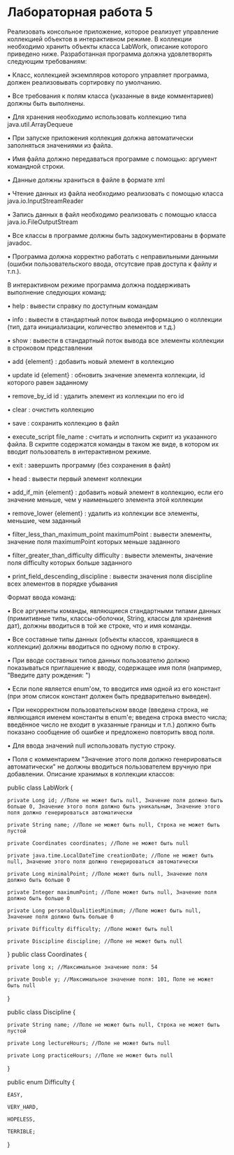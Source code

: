 # Лабораторная работа 5
Реализовать консольное приложение, которое реализует управление коллекцией объектов в интерактивном режиме. В коллекции необходимо хранить объекты класса LabWork, описание которого приведено ниже.
Разработанная программа должна удовлетворять следующим требованиям:

•	Класс, коллекцией экземпляров которого управляет программа, должен реализовывать сортировку по умолчанию.

•	Все требования к полям класса (указанные в виде комментариев) должны быть выполнены.

•	Для хранения необходимо использовать коллекцию типа java.util.ArrayDequeue

•	При запуске приложения коллекция должна автоматически заполняться значениями из файла.

•	Имя файла должно передаваться программе с помощью: аргумент командной строки.

•	Данные должны храниться в файле в формате xml

•	Чтение данных из файла необходимо реализовать с помощью класса java.io.InputStreamReader

•	Запись данных в файл необходимо реализовать с помощью класса java.io.FileOutputStream

•	Все классы в программе должны быть задокументированы в формате javadoc.

•	Программа должна корректно работать с неправильными данными (ошибки пользовательского ввода, отсутсвие прав доступа к файлу и т.п.).

В интерактивном режиме программа должна поддерживать выполнение следующих команд:

•	help : вывести справку по доступным командам

•	info : вывести в стандартный поток вывода информацию о коллекции (тип, дата инициализации, количество элементов и т.д.)

•	show : вывести в стандартный поток вывода все элементы коллекции в строковом представлении

•	add {element} : добавить новый элемент в коллекцию

•	update id {element} : обновить значение элемента коллекции, id которого равен заданному

•	remove_by_id id : удалить элемент из коллекции по его id

•	clear : очистить коллекцию

•	save : сохранить коллекцию в файл

•	execute_script file_name : считать и исполнить скрипт из указанного файла. В скрипте содержатся команды в таком же виде, в котором их вводит пользователь в интерактивном режиме.

•	exit : завершить программу (без сохранения в файл)

•	head : вывести первый элемент коллекции

•	add_if_min {element} : добавить новый элемент в коллекцию, если его значение меньше, чем у наименьшего элемента этой коллекции

•	remove_lower {element} : удалить из коллекции все элементы, меньшие, чем заданный

•	filter_less_than_maximum_point maximumPoint : вывести элементы, значение поля maximumPoint которых меньше заданного

•	filter_greater_than_difficulty difficulty : вывести элементы, значение поля difficulty которых больше заданного

•	print_field_descending_discipline : вывести значения поля discipline всех элементов в порядке убывания

Формат ввода команд:

•	Все аргументы команды, являющиеся стандартными типами данных (примитивные типы, классы-оболочки, String, классы для хранения дат), должны вводиться в той же строке, что и имя команды.

•	Все составные типы данных (объекты классов, хранящиеся в коллекции) должны вводиться по одному полю в строку.

•	При вводе составных типов данных пользователю должно показываться приглашение к вводу, содержащее имя поля (например, "Введите дату рождения: ")

•	Если поле является enum'ом, то вводится имя одной из его констант (при этом список констант должен быть предварительно выведен).

•	При некорректном пользовательском вводе (введена строка, не являющаяся именем константы в enum'е; введена строка вместо числа; введённое число не входит в указанные границы и т.п.) должно быть показано сообщение об ошибке и предложено повторить ввод поля.

•	Для ввода значений null использовать пустую строку.

•	Поля с комментарием "Значение этого поля должно генерироваться автоматически" не должны вводиться пользователем вручную при добавлении.
Описание хранимых в коллекции классов:

public class LabWork {

    private Long id; //Поле не может быть null, Значение поля должно быть больше 0, Значение этого поля должно быть уникальным, Значение этого поля должно генерироваться автоматически
    
    private String name; //Поле не может быть null, Строка не может быть пустой
    
    private Coordinates coordinates; //Поле не может быть null
    
    private java.time.LocalDateTime creationDate; //Поле не может быть null, Значение этого поля должно генерироваться автоматически
    
    private Long minimalPoint; //Поле может быть null, Значение поля должно быть больше 0
    
    private Integer maximumPoint; //Поле может быть null, Значение поля должно быть больше 0
    
    private Long personalQualitiesMinimum; //Поле может быть null, Значение поля должно быть больше 0
    
    private Difficulty difficulty; //Поле может быть null
    
    private Discipline discipline; //Поле не может быть null
    
}
public class Coordinates {

    private long x; //Максимальное значение поля: 54
    
    private Double y; //Максимальное значение поля: 101, Поле не может быть null
    
}

public class Discipline {

    private String name; //Поле не может быть null, Строка не может быть пустой
    
    private Long lectureHours; //Поле не может быть null
    
    private Long practiceHours; //Поле не может быть null
    
}

public enum Difficulty {

    EASY,
    
    VERY_HARD,
    
    HOPELESS,
    
    TERRIBLE;
    
}
